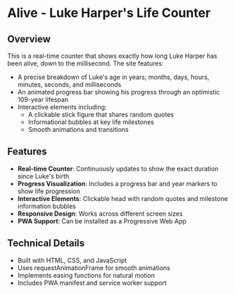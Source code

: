 # Alive - Luke Harper's Life Counter

## Overview
This is a real-time counter that shows exactly how long Luke Harper has been alive, down to the millisecond. The site features:

- A precise breakdown of Luke's age in years, months, days, hours, minutes, seconds, and milliseconds
- An animated progress bar showing his progress through an optimistic 109-year lifespan
- Interactive elements including:
  - A clickable stick figure that shares random quotes
  - Informational bubbles at key life milestones
  - Smooth animations and transitions

## Features
- **Real-time Counter**: Continuously updates to show the exact duration since Luke's birth
- **Progress Visualization**: Includes a progress bar and year markers to show life progression
- **Interactive Elements**: Clickable head with random quotes and milestone information bubbles
- **Responsive Design**: Works across different screen sizes
- **PWA Support**: Can be installed as a Progressive Web App

## Technical Details
- Built with HTML, CSS, and JavaScript
- Uses requestAnimationFrame for smooth animations
- Implements easing functions for natural motion
- Includes PWA manifest and service worker support
